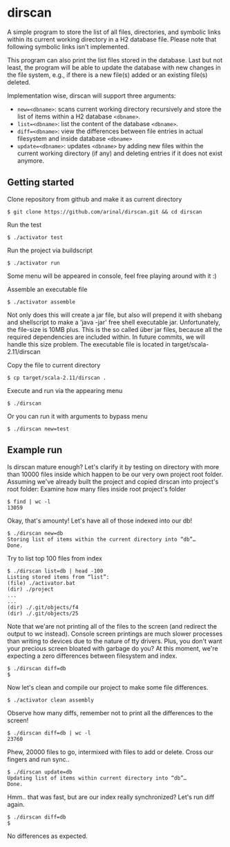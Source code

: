 # dirscan
A simple program to store the list of all files, directories, and symbolic links within its current working directory in a H2 database file. Please note that following symbolic links isn't implemented.

This program can also print the list files stored in the database. Last but not least, the program will be able to update the database with new changes in the file system, e.g., if there is a new file(s) added or an existing file(s) deleted.

Implementation wise, dirscan will support three arguments:
- `new=<dbname>`: scans current working directory recursively and store the list of items within a H2 database `<dbname>`.
- `list=<dbname>`: list the content of the database `<dbname>`.
- `diff=<dbname>`: view the differences between file entries in actual filesystem and inside database `<dbname>`
- `update=<dbname>`: updates `<dbname>` by adding new files within the current working directory (if any) and deleting entries if it does not exist anymore.

## Getting started
Clone repository from github and make it as current directory
```
$ git clone https://github.com/arinal/dirscan.git && cd dirscan
```
Run the test
```
$ ./activator test
```

Run the project via buildscript
```
$ ./activator run
```
Some menu will be appeared in console, feel free playing around with it :)

Assemble an executable file
```
$ ./activator assemble
```
Not only does this will create a jar file, but also will prepend it with shebang and shellscript to make a 'java -jar' free shell executable jar.
Unfortunately, the file-size is 10MB plus. This is the so called über jar files, because all the required dependencies are included within. In future commits, we will handle this size problem.
The executable file is located in target/scala-2.11/dirscan

Copy the file to current directory
```
$ cp target/scala-2.11/dirscan .
```

Execute and run via the appearing menu
```
$ ./dirscan
```

Or you can run it with arguments to bypass menu
```
$ ./dirscan new=test
```

## Example run
Is dirscan mature enough? Let's clarify it by testing on directory with more than 10000 files inside which happen to be our very own project root folder. Assuming we've already built the project and copied dirscan into project's root folder:
Examine how many files inside root project's folder
```
$ find | wc -l
13059
```

Okay, that's amounty! Let's have all of those indexed into our db!
```
$ ./dirscan new=db
Storing list of items within the current directory into “db”…
Done.
```

Try to list top 100 files from index
```
$ ./dirscan list=db | head -100
Listing stored items from “list”:
(file) ./activator.bat
(dir) ./project
...
...
(dir) ./.git/objects/f4
(dir) ./.git/objects/25
```

Note that we'are not printing all of the files to the screen (and redirect the output to wc instead). Console screen printings are much slower processes than writing to devices due to the nature of tty drivers. Plus, you don't want your precious screen bloated with garbage do you?
At this moment, we're expecting a zero differences between filesystem and index.
```
$ ./dirscan diff=db
$ 
```

Now let's clean and compile our project to make some file differences.
```
$ ./activator clean assembly
```

Observe how many diffs, remember not to print all the differences to the screen!
```
$ ./dirscan diff=db | wc -l
23760
```

Phew, 20000 files to go, intermixed with files to add or delete. Cross our fingers and run sync..
```
$ ./dirscan update=db
Updating list of items within current directory into “db”…
Done.
```

Hmm.. that was fast, but are our index really synchronized? Let's run diff again.

```
$ ./dirscan diff=db
$ 
```

No differences as expected.

